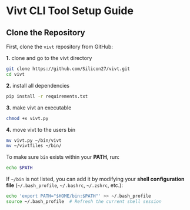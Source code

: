 # Vivt CLI Tool Setup Guide

## Clone the Repository

First, clone the `vivt` repository from GitHub:

**1.** clone and go to the vivt directory
```sh
git clone https://github.com/Silicon27/vivt.git
cd vivt
```
**2.** install all dependencies 
```sh
pip install -r requirements.txt
```
**3.** make vivt an executable
```sh
chmod +x vivt.py
```
**4.** move vivt to the users bin
```sh
mv vivt.py ~/bin/vivt
mv ~/vivtfiles ~/bin/
```

To make sure `bin` exists within your **PATH**, run:
```sh
echo $PATH
```

If `~/bin` is not listed, you can add it by modifying your **shell configuration file** (`~/.bash_profile`, `~/.bashrc`, `~/.zshrc`, etc.):
```sh
echo 'export PATH="$HOME/bin:$PATH"' >> ~/.bash_profile
source ~/.bash_profile  # Refresh the current shell session
```

